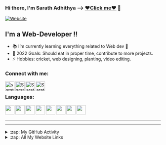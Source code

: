 ### Hi there, I'm Sarath Adhithya --> [❤Click me❤][website] 👋 

[![Website](https://img.shields.io/website?label=My-Portfolio&style=for-the-badge&url=https%3A%2F%2Fsarathadhi.netlify.app)](https://sarathadhi.netlify.app/)


## I'm a Web-Developer !!

- 📚 I’m currently learning everything related to Web dev 🤣
- 🥅 2022 Goals: Should eat in proper time, contribute to more projects.
- ⚡ Hobbies: cricket, web designing, planting, video editing.

### Connect with me:

[<img align="left" alt="sarathadhi.netlify.app" width="30px" src="https://img.icons8.com/color/48/000000/internet--v2.gif" />][website]
[<img align="left" alt="Sarath | Twitter" width="30px" src="https://img.icons8.com/color/48/000000/twitter--v2.gif" />][twitter]
[<img align="left" alt="Sarath | LinkedIn" width="30px" src="https://img.icons8.com/color/48/000000/linkedin-2--v2.gif" />][linkedin]
[<img align="left" alt="Sarath | Instagram" width="30px" src="https://img.icons8.com/color/48/000000/instagram-new--v2.gif" />][instagram]

<br />

### Languages:

<img align="left" width="30px" src="https://cdn.jsdelivr.net/gh/devicons/devicon/icons/c/c-original.svg" />
<img align="left" width="30px" src="https://cdn.jsdelivr.net/gh/devicons/devicon/icons/cplusplus/cplusplus-original.svg" />
<img align="left" width="30px" src="https://cdn.jsdelivr.net/gh/devicons/devicon/icons/python/python-original-wordmark.svg" />
<img align="left" width="30px" src="https://cdn.jsdelivr.net/gh/devicons/devicon/icons/html5/html5-plain-wordmark.svg" />
<img align="left" width="30px" src="https://cdn.jsdelivr.net/gh/devicons/devicon/icons/css3/css3-plain-wordmark.svg" />
<img align="left" width="30px" src="https://cdn.jsdelivr.net/gh/devicons/devicon/icons/javascript/javascript-plain.svg" />
<img align="left" width="30px" src="https://cdn.jsdelivr.net/gh/devicons/devicon/icons/react/react-original-wordmark.svg" />
<img align="left" width="30px" src="https://cdn.jsdelivr.net/gh/devicons/devicon/icons/php/php-plain.svg" />

<br />
<br />

---



---

<details>
  <summary>:zap: My GitHub Activity</summary>
  
<!--START_SECTION:activity-->
  1. Excel to database
  2. APIs
<!--END_SECTION:activity-->
<p align="center"> <img src="https://github-readme-stats.vercel.app/api?username=SarathAdhi&show_icons=true&theme=gotham" alt="Sarath | Stats" />
</details>

<details>
  <summary>:zap: All My Website Links</summary>

  ## My portfolio  -> [https://sarathadhi.netlify.app]
  ## HelperDOC     -> [https://helperdoc.herokuapp.com/]
  ## HoldUrBook    -> [https://holdyourbook.herokuapp.com/index.php]
  ## Quiz          -> [https://sarathadhi.github.io/Quiz_js_API/]
  ## CodesInfo     -> Currently working
  ## Blog          -> Currently working

</details>

[website]: https://sarathadhi.netlify.app
[twitter]: https://twitter.com/AdhithyaSarath
[youtube]: https://youtube.com/
[instagram]: https://www.instagram.com/sarath_adhithya/
[linkedin]: https://www.linkedin.com/in/sarath-adhithya-145427225/

